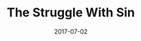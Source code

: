 ---
title: "The Struggle With Sin"
speaker: "Barry Gin"
date: "2017-07-02"
sermonUrl: "//35.190.93.184/sermons/20170702_sunday_barry_gin_the_struggle_with_sin.mp3"
---